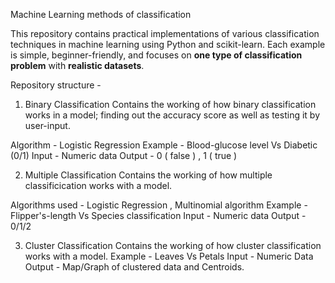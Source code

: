 Machine Learning methods of classification

This repository contains practical implementations of various classification techniques in machine learning using Python and scikit-learn. Each example is simple, beginner-friendly, and focuses on **one type of classification problem** with **realistic datasets**.

Repository structure - 

1. Binary Classification
  Contains the working of how binary classification works in a model; finding out the accuracy score as well as testing it by user-input.

  Algorithm - Logistic Regression
  Example - Blood-glucose level Vs Diabetic (0/1) 
  Input - Numeric data
  Output - 0 ( false ) , 1 ( true ) 

2. Multiple Classification 
  Contains the working of how multiple classificication works with a model.

  Algorithms used - Logistic Regression , Multinomial algorithm
  Example - Flipper's-length Vs Species classification
  Input - Numeric data
  Output - 0/1/2

3. Cluster Classification
  Contains the working of how cluster classification works with a model.
  Example - Leaves Vs Petals 
  Input - Numeric Data
  Output - Map/Graph of clustered data and Centroids.